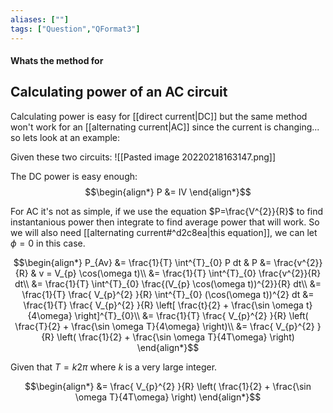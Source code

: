 ```yaml
---
aliases: [""]
tags: ["Question","QFormat3"]
---
```


#### Whats the method for
## Calculating power of an AC circuit
Calculating power is easy for [[direct current|DC]] but the same method won't work for an [[alternating current|AC]] since the current is changing... so lets look at an example:

Given these two circuits:
![[Pasted image 20220218163147.png]]

The DC power is easy enough:
$$\begin{align*}
P &= IV
\end{align*}$$

For AC it's not as simple, if we use the equation $P=\frac{V^{2}}{R}$ to find instantanious power then integrate to find average power that will work. So we will also need [[alternating current#^d2c8ea|this equation]], we can let $\phi=0$ in this case.

$$\begin{align*}
P_{Av} &= \frac{1}{T} \int^{T}_{0} P dt & P &= \frac{v^{2}}{R} & v = V_{p} \cos(\omega t)\\
&= \frac{1}{T} \int^{T}_{0} \frac{v^{2}}{R} dt\\
&= \frac{1}{T} \int^{T}_{0} \frac{(V_{p} \cos(\omega t))^{2}}{R} dt\\
&= \frac{1}{T} \frac{ V_{p}^{2} }{R} \int^{T}_{0} (\cos(\omega t))^{2} dt
&= \frac{1}{T} \frac{ V_{p}^{2} }{R} \left[ \frac{t}{2} + \frac{\sin \omega t}{4\omega} \right]^{T}_{0}\\
&= \frac{1}{T} \frac{ V_{p}^{2} }{R} \left( \frac{T}{2} + \frac{\sin \omega T}{4\omega} \right)\\
&= \frac{ V_{p}^{2} }{R} \left( \frac{1}{2} + \frac{\sin \omega T}{4T\omega} \right)
\end{align*}$$

Given that $T=k2\pi$ where $k$ is a very large integer.

$$\begin{align*}
&= \frac{ V_{p}^{2} }{R} \left( \frac{1}{2} + \frac{\sin \omega T}{4T\omega} \right)
\end{align*}$$